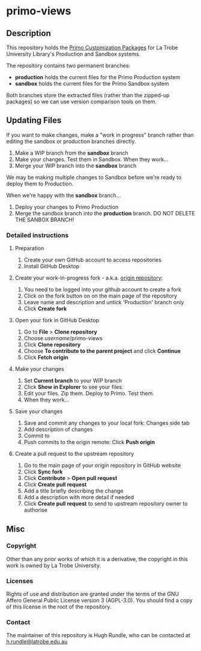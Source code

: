 # primo-views

## Description 
This repository holds the [Primo Customization Packages](https://knowledge.exlibrisgroup.com/Primo/Product_Documentation/Primo/Back_Office_Guide/090Primo_Utilities/The_UI_Customization_Package_Manager) for La Trobe University Library's Production and Sandbox systems.

The repository contains two permanent branches:

- **production** holds the current files for the Primo Production system
- **sandbox** holds the current files for the Primo Sandbox system

Both branches store the extracted files (rather than the zipped-up packages) so we can use version comparison tools on them.


## Updating Files

If you want to make changes, make a "work in progress" branch rather than editing the sandbox or production branches directly.

1. Make a WIP branch from the **sandbox** branch
2. Make your changes. Test them in Sandbox. When they work...
3. Merge your WIP branch into the **sandbox** branch

We may be making multiple changes to Sandbox before we're ready to deploy them to Production.

When we're happy with the **sandbox** branch...
1. Deploy your changes to Primo Production
2. Merge the sandbox branch into the **production** branch. DO NOT DELETE THE SANBOX BRANCH!


### Detailed instructions
1. Preparation
    1. Create your own GitHub account to access repositories
    2. Install GitHub Desktop

2. Create your work-in-progress fork - a.k.a. [origin repository](https://git-for-librarians.netlify.app/forking#origin-and-upstream-repository):
    1. You need to be logged into your github account to create a fork
    2. Click on the fork button on on the main page of the repository
    3. Leave name and description and untick 'Production' branch only
    4. Click **Create fork**
    
3. Open your fork in GitHub Desktop
    1. Go to **File** > **Clone repository**
    2. Choose *username*/primo-views
    3. Click **Clone repository**
    4. Choose **To contribute to the parent project** and click **Continue**
    5. Click **Fetch origin**

4. Make your changes 
    1. Set **Current branch** to your WIP branch
    2. Click **Show in Explorer** to see your files.
    3. Edit your files. Zip them. Deploy to Primo. Test them. 
    4. When they work...

5. Save your changes
    1. Save and commit any changes to your local fork: Changes side tab
	2. Add description of changes
	3. Commit to <branchname>
    4. Push commits to the origin remote: Click **Push origin**
    
6. Create a pull request to the upstream repository
    1. Go to the main page of your origin repository in GitHub website
	2. Click **Sync fork**
	3. Click **Contribute** > **Open pull request**
    4. Click **Create pull request**
	5. Add a title briefly describing the change
	6. Add a description with more detail if needed
	7. Click **Create pull request** to send to upstream repository owner to authorise


## Misc

### Copyright

Other than any prior works of which it is a derivative, the copyright in this work is owned by La Trobe University.

### Licenses

Rights of use and distribution are granted under the terms of the GNU Affero General Public License version 3 (AGPL-3.0). You should find a copy of this license in the root of the repository.

### Contact

The maintainer of this repository is Hugh Rundle, who can be contacted at h.rundle@latrobe.edu.au

